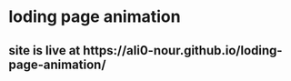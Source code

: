 # loding page animation

 <h2>site is live at https://ali0-nour.github.io/loding-page-animation/</h2>
